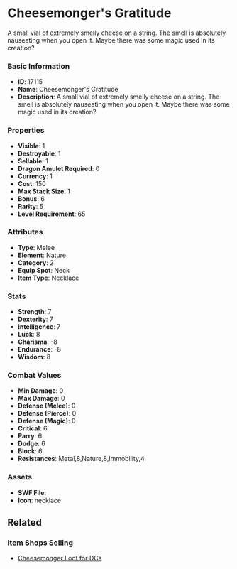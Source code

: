 # Cheesemonger's Gratitude

A small vial of extremely smelly cheese on a string. The smell is absolutely nauseating when you open it. Maybe there was some magic used in its creation?

### Basic Information

- **ID**: 17115
- **Name**: Cheesemonger&#039;s Gratitude
- **Description**: A small vial of extremely smelly cheese on a string. The smell is absolutely nauseating when you open it. Maybe there was some magic used in its creation?

### Properties

- **Visible**: 1
- **Destroyable**: 1
- **Sellable**: 1
- **Dragon Amulet Required**: 0
- **Currency**: 1
- **Cost**: 150
- **Max Stack Size**: 1
- **Bonus**: 6
- **Rarity**: 5
- **Level Requirement**: 65

### Attributes

- **Type**: Melee
- **Element**: Nature
- **Category**: 2
- **Equip Spot**: Neck
- **Item Type**: Necklace

### Stats

- **Strength**: 7
- **Dexterity**: 7
- **Intelligence**: 7
- **Luck**: 8
- **Charisma**: -8
- **Endurance**: -8
- **Wisdom**: 8

### Combat Values

- **Min Damage**: 0
- **Max Damage**: 0
- **Defense (Melee)**: 0
- **Defense (Pierce)**: 0
- **Defense (Magic)**: 0
- **Critical**: 6
- **Parry**: 6
- **Dodge**: 6
- **Block**: 6
- **Resistances**: Metal,8,Nature,8,Immobility,4

### Assets

- **SWF File**: 
- **Icon**: necklace

## Related

### Item Shops Selling

- [Cheesemonger Loot for DCs](../item-shops/547-cheesemonger-loot-for-dcs.md)

